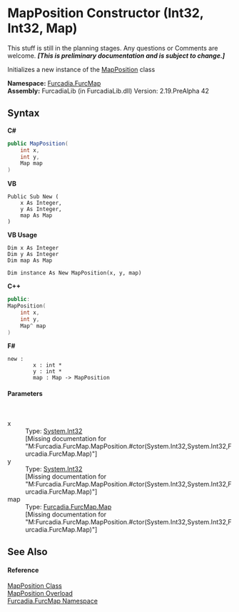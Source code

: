 # MapPosition Constructor (Int32, Int32, Map)
This stuff is still in the planning stages. Any questions or Comments are welcome. _**\[This is preliminary documentation and is subject to change.\]**_

Initializes a new instance of the <a href="T_Furcadia_FurcMap_MapPosition">MapPosition</a> class

**Namespace:**&nbsp;<a href="N_Furcadia_FurcMap">Furcadia.FurcMap</a><br />**Assembly:**&nbsp;FurcadiaLib (in FurcadiaLib.dll) Version: 2.19.PreAlpha 42

## Syntax

**C#**<br />
``` C#
public MapPosition(
	int x,
	int y,
	Map map
)
```

**VB**<br />
``` VB
Public Sub New ( 
	x As Integer,
	y As Integer,
	map As Map
)
```

**VB Usage**<br />
``` VB Usage
Dim x As Integer
Dim y As Integer
Dim map As Map

Dim instance As New MapPosition(x, y, map)
```

**C++**<br />
``` C++
public:
MapPosition(
	int x, 
	int y, 
	Map^ map
)
```

**F#**<br />
``` F#
new : 
        x : int * 
        y : int * 
        map : Map -> MapPosition
```


#### Parameters
&nbsp;<dl><dt>x</dt><dd>Type: <a href="http://msdn2.microsoft.com/en-us/library/td2s409d" target="_blank">System.Int32</a><br />\[Missing <param name="x"/> documentation for "M:Furcadia.FurcMap.MapPosition.#ctor(System.Int32,System.Int32,Furcadia.FurcMap.Map)"\]</dd><dt>y</dt><dd>Type: <a href="http://msdn2.microsoft.com/en-us/library/td2s409d" target="_blank">System.Int32</a><br />\[Missing <param name="y"/> documentation for "M:Furcadia.FurcMap.MapPosition.#ctor(System.Int32,System.Int32,Furcadia.FurcMap.Map)"\]</dd><dt>map</dt><dd>Type: <a href="T_Furcadia_FurcMap_Map">Furcadia.FurcMap.Map</a><br />\[Missing <param name="map"/> documentation for "M:Furcadia.FurcMap.MapPosition.#ctor(System.Int32,System.Int32,Furcadia.FurcMap.Map)"\]</dd></dl>

## See Also


#### Reference
<a href="T_Furcadia_FurcMap_MapPosition">MapPosition Class</a><br /><a href="Overload_Furcadia_FurcMap_MapPosition__ctor">MapPosition Overload</a><br /><a href="N_Furcadia_FurcMap">Furcadia.FurcMap Namespace</a><br />